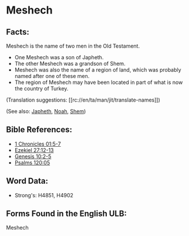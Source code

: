 # Meshech

## Facts:

Meshech is the name of two men in the Old Testament.

* One Meshech was a son of Japheth.
* The other Meshech was a grandson of Shem.
* Meshech was also the name of a region of land, which was probably named after one of these men.
* The region of Meshech may have been located in part of what is now the country of Turkey.

(Translation suggestions: [[rc://en/ta/man/jit/translate-names]])

(See also: [Japheth](../names/japheth.md), [Noah](../names/noah.md), [Shem](../names/shem.md))

## Bible References:

* [1 Chronicles 01:5-7](rc://en/tn/help/1ch/01/05)
* [Ezekiel 27:12-13](rc://en/tn/help/ezk/27/12)
* [Genesis 10:2-5](rc://en/tn/help/gen/10/02)
* [Psalms 120:05](rc://en/tn/help/psa/120/05)

## Word Data:

* Strong's: H4851, H4902

## Forms Found in the English ULB:

Meshech
